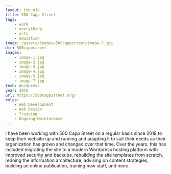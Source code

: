 ```yaml
---
layout: job.njk
title: 500 Capp Street
tags: 
    - work
    - everything
    - arts
    - education
image: /assets/images/500cappstreet/image-7.jpg
dir: 500cappstreet
images:
    - image-1.jpg    
    - image-2.jpg
    - image-3.jpg
    - image-4.jpg
    - image-5.jpg
    - image-7.jpg 
tech: Wordpress
year: 2018
url: https://500cappstreet.org/
roles:
    - Web Development
    - Web Design
    - Training
    - Ongoing Maintenance
---
```


I have been working with 500 Capp Street on a regular basis since 2018 to keep their website up and running and adapting it to suit their needs as their organization has grown and changed over that time. Over the years, this has included migrating the site to a modern Wordpress hosting platform with improved security and backups, rebuilding the site templates from scratch, redoing the information architecture, advising on content strategies, building an online publication, training new staff, and more.